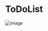 # ToDoList

![image](https://github.com/user-attachments/assets/d5a9fdd2-c251-47df-afdb-494d1fda66e7)
